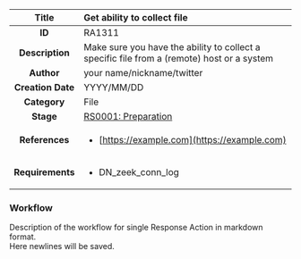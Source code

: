| Title                       | Get ability to collect file         |
|:---------------------------:|:--------------------|
| **ID**                      | RA1311            |
| **Description**             | Make sure you have the ability to collect a specific file from a (remote) host or a system   |
| **Author**                  | your name/nickname/twitter        |
| **Creation Date**           | YYYY/MM/DD |
| **Category**                | File      |
| **Stage**                   |[RS0001: Preparation](../Response_Stages/RS0001.md)| 
| **References** |<ul><li>[https://example.com](https://example.com)</li></ul>|
| **Requirements** |<ul><li>DN_zeek_conn_log</li></ul>|

### Workflow

Description of the workflow for single Response Action in markdown format.  
Here newlines will be saved.
